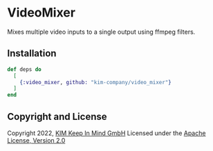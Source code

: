 # VideoMixer

Mixes multiple video inputs to a single output using ffmpeg filters.

## Installation
```elixir
def deps do
  [
    {:video_mixer, github: "kim-company/video_mixer"}
  ]
end
```

## Copyright and License
Copyright 2022, [KIM Keep In Mind GmbH](https://www.keepinmind.info/)
Licensed under the [Apache License, Version 2.0](LICENSE)
